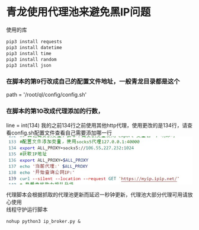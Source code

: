 # 青龙使用代理池来避免黑IP问题
使用的库
```
pip3 install requests
pip3 install datetime
pip3 install time
pip3 install random
pip3 install json
```
### 在脚本的第9行改成自己的配置文件地址，一般青龙目录都是这个
path = '/root/ql/config/config.sh'
### 在脚本的第10改成代理添加的行数，
line = int(134)
我的之前134行之前使用其他http代理，使用更改的是134行，请查看config.sh配置文件查看自己需要添加哪一行
<br>
<img src="./img/htt.jpg" alt="">

代理脚本会根据抓取的代理池更新而延迟一秒钟更新，代理池大部分代理可用请放心使用
<br>
线程守护运行脚本
```
nohup python3 ip_broker.py &
```

